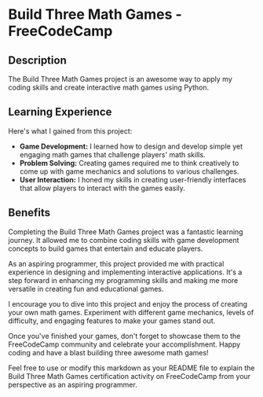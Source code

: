 # Build Three Math Games - FreeCodeCamp


## Description

The Build Three Math Games project is an awesome way to apply my coding skills and create interactive math games using Python.

## Learning Experience

Here's what I gained from this project:

- **Game Development:** I learned how to design and develop simple yet engaging math games that challenge players' math skills.
- **Problem Solving:** Creating games required me to think creatively to come up with game mechanics and solutions to various challenges.
- **User Interaction:** I honed my skills in creating user-friendly interfaces that allow players to interact with the games easily.

## Benefits

Completing the Build Three Math Games project was a fantastic learning journey. It allowed me to combine coding skills with game development concepts to build games that entertain and educate players.

As an aspiring programmer, this project provided me with practical experience in designing and implementing interactive applications. It's a step forward in enhancing my programming skills and making me more versatile in creating fun and educational games.

I encourage you to dive into this project and enjoy the process of creating your own math games. Experiment with different game mechanics, levels of difficulty, and engaging features to make your games stand out.

Once you've finished your games, don't forget to showcase them to the FreeCodeCamp community and celebrate your accomplishment. Happy coding and have a blast building three awesome math games!

Feel free to use or modify this markdown as your README file to explain the Build Three Math Games certification activity on FreeCodeCamp from your perspective as an aspiring programmer.
